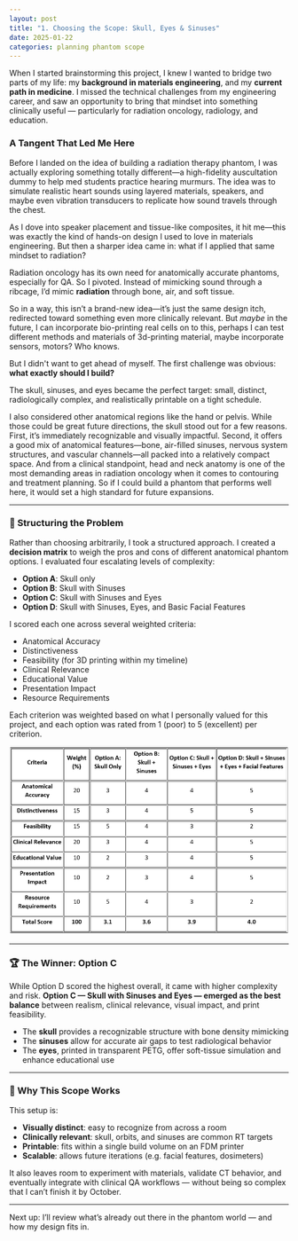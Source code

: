 ```yaml
---
layout: post
title: "1. Choosing the Scope: Skull, Eyes & Sinuses"
date: 2025-01-22
categories: planning phantom scope
---
```


When I started brainstorming this project, I knew I wanted to bridge two parts of my life: my **background in materials engineering**, and my **current path in medicine**. I missed the technical challenges from my engineering career, and saw an opportunity to bring that mindset into something clinically useful — particularly for radiation oncology, radiology, and education.

### A Tangent That Led Me Here

Before I landed on the idea of building a radiation therapy phantom, I was actually exploring something totally different—a high-fidelity auscultation dummy to help med students practice hearing murmurs. The idea was to simulate realistic heart sounds using layered materials, speakers, and maybe even vibration transducers to replicate how sound travels through the chest.

As I dove into speaker placement and tissue-like composites, it hit me—this was exactly the kind of hands-on design I used to love in materials engineering. But then a sharper idea came in: what if I applied that same mindset to radiation?

Radiation oncology has its own need for anatomically accurate phantoms, especially for QA. So I pivoted. Instead of mimicking sound through a ribcage, I’d mimic **radiation** through bone, air, and soft tissue.

So in a way, this isn’t a brand-new idea—it’s just the same design itch, redirected toward something even more clinically relevant. But *maybe* in the future, I can incorporate bio-printing real cells on to this, perhaps I can test different methods and materials of 3d-printing material, maybe incorporate sensors, motors? Who knows.

But I didn't want to get ahead of myself. The first challenge was obvious: **what exactly should I build?**

The skull, sinuses, and eyes became the perfect target: small, distinct, radiologically complex, and realistically printable on a tight schedule.

I also considered other anatomical regions like the hand or pelvis. While those could be great future directions, the skull stood out for a few reasons. First, it’s immediately recognizable and visually impactful. Second, it offers a good mix of anatomical features—bone, air-filled sinuses, nervous system structures, and vascular channels—all packed into a relatively compact space. And from a clinical standpoint, head and neck anatomy is one of the most demanding areas in radiation oncology when it comes to contouring and treatment planning. So if I could build a phantom that performs well here, it would set a high standard for future expansions.

---

### 🧠 Structuring the Problem

Rather than choosing arbitrarily, I took a structured approach. I created a **decision matrix** to weigh the pros and cons of different anatomical phantom options. I evaluated four escalating levels of complexity:

- **Option A**: Skull only  
- **Option B**: Skull with Sinuses  
- **Option C**: Skull with Sinuses and Eyes  
- **Option D**: Skull with Sinuses, Eyes, and Basic Facial Features

I scored each one across several weighted criteria:
- Anatomical Accuracy
- Distinctiveness
- Feasibility (for 3D printing within my timeline)
- Clinical Relevance
- Educational Value
- Presentation Impact
- Resource Requirements

Each criterion was weighted based on what I personally valued for this project, and each option was rated from 1 (poor) to 5 (excellent) per criterion. 

![Decision Matrix-Scope](/assets/phantom_decision_matrix.png)

---

### 🏆 The Winner: Option C

While Option D scored the highest overall, it came with higher complexity and risk. **Option C — Skull with Sinuses and Eyes — emerged as the best balance** between realism, clinical relevance, visual impact, and print feasibility.

- The **skull** provides a recognizable structure with bone density mimicking
- The **sinuses** allow for accurate air gaps to test radiological behavior
- The **eyes**, printed in transparent PETG, offer soft-tissue simulation and enhance educational use

---

### 🎯 Why This Scope Works

This setup is:
- **Visually distinct**: easy to recognize from across a room
- **Clinically relevant**: skull, orbits, and sinuses are common RT targets
- **Printable**: fits within a single build volume on an FDM printer
- **Scalable**: allows future iterations (e.g. facial features, dosimeters)

It also leaves room to experiment with materials, validate CT behavior, and eventually integrate with clinical QA workflows — without being so complex that I can’t finish it by October.

---

Next up: I’ll review what’s already out there in the phantom world — and how my design fits in.
